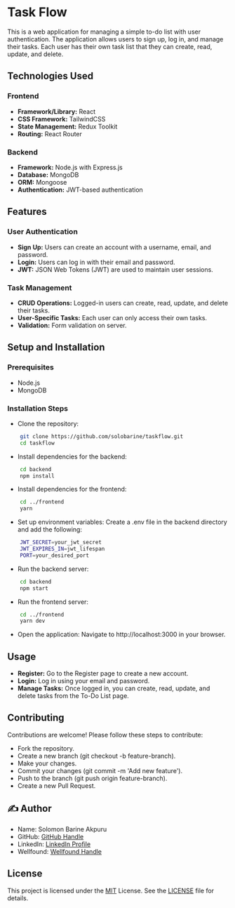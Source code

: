 # Task Flow

This is a web application for managing a simple to-do list with user authentication. The application allows users to sign up, log in, and manage their tasks. Each user has their own task list that they can create, read, update, and delete.

## Technologies Used

### Frontend

- **Framework/Library:** React
- **CSS Framework:** TailwindCSS
- **State Management:** Redux Toolkit
- **Routing:** React Router

### Backend

- **Framework:** Node.js with Express.js
- **Database:** MongoDB
- **ORM:** Mongoose
- **Authentication:** JWT-based authentication

## Features

### User Authentication

- **Sign Up:** Users can create an account with a username, email, and password.
- **Login:** Users can log in with their email and password.
- **JWT:** JSON Web Tokens (JWT) are used to maintain user sessions.

### Task Management

- **CRUD Operations:** Logged-in users can create, read, update, and delete their tasks.
- **User-Specific Tasks:** Each user can only access their own tasks.
- **Validation:** Form validation on server.

## Setup and Installation

### Prerequisites

- Node.js
- MongoDB

### Installation Steps

- Clone the repository:

```sh
    git clone https://github.com/solobarine/taskflow.git
    cd taskflow
```

- Install dependencies for the backend:

```sh
    cd backend
    npm install
```

- Install dependencies for the frontend:

```sh
    cd ../frontend
    yarn
```

- Set up environment variables:
  Create a .env file in the backend directory and add the following:

```sh
    JWT_SECRET=your_jwt_secret
    JWT_EXPIRES_IN=jwt_lifespan
    PORT=your_desired_port
```

- Run the backend server:

```sh
    cd backend
    npm start
```

- Run the frontend server:

```sh
    cd ../frontend
    yarn dev
```

- Open the application:
  Navigate to http://localhost:3000 in your browser.

## Usage

- **Register:** Go to the Register page to create a new account.
- **Login:** Log in using your email and password.
- **Manage Tasks:** Once logged in, you can create, read, update, and delete tasks from the To-Do List page.

## Contributing

Contributions are welcome! Please follow these steps to contribute:

- Fork the repository.
- Create a new branch (git checkout -b feature-branch).
- Make your changes.
- Commit your changes (git commit -m 'Add new feature').
- Push to the branch (git push origin feature-branch).
- Create a new Pull Request.

## ✍️ Author

- Name: Solomon Barine Akpuru
- GitHub: [GitHub Handle](https://github.com/solobarine)
- LinkedIn: [LinkedIn Profile](https://www.linkedin.com/in/solomon-akpuru)
- Wellfound: [Wellfound Handle](https://wellfound.com/u/solomon-akpuru)

## License

This project is licensed under the [MIT](./LICENSE) License. See the [LICENSE](./LICENSE) file for details.
